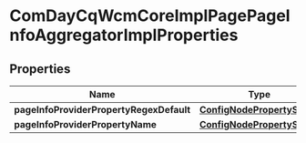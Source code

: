 

# ComDayCqWcmCoreImplPagePageInfoAggregatorImplProperties

## Properties

Name | Type | Description | Notes
------------ | ------------- | ------------- | -------------
**pageInfoProviderPropertyRegexDefault** | [**ConfigNodePropertyString**](ConfigNodePropertyString.md) |  |  [optional]
**pageInfoProviderPropertyName** | [**ConfigNodePropertyString**](ConfigNodePropertyString.md) |  |  [optional]



